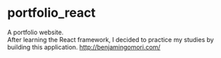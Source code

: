 # portfolio_react

A portfolio website.  
After learning the React framework, I decided to practice my studies by building this application.
http://benjamingomori.com/
